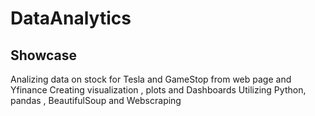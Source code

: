 # DataAnalytics
## Showcase

Analizing data on stock for Tesla and GameStop
from web page and Yfinance
Creating visualization , plots and Dashboards
Utilizing Python, pandas , BeautifulSoup and Webscraping
